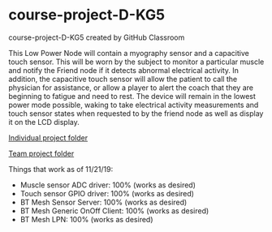 # course-project-D-KG5
course-project-D-KG5 created by GitHub Classroom

This Low Power Node will contain a myography sensor and a capacitive touch sensor. This will be worn by the subject to monitor a particular muscle and notify the Friend node if it detects abnormal electrical activity. In addition, the capacitive touch sensor will allow the patient to call the physician for assistance, or allow a player to alert the coach that they are beginning to fatigue and need to rest. 
The device will remain in the lowest power mode possible, waking to take electrical activity measurements and touch sensor states when requested to by the friend node as well as display it on the LCD display.

[Individual project folder](https://drive.google.com/open?id=1bK3R4o57g-ArICD7Jxsprh7d-9NeM6LQ)

[Team project folder](https://drive.google.com/open?id=1ULRoi2IbtZnrOraMbmO0h2yKDjaP__Aq)

Things that work as of 11/21/19:
- Muscle sensor ADC driver: 100% (works as desired)
- Touch sensor GPIO driver: 100% (works as desired)
- BT Mesh Sensor Server: 100% (works as desired)
- BT Mesh Generic OnOff Client: 100% (works as desired)
- BT Mesh LPN: 100% (works as desired)
